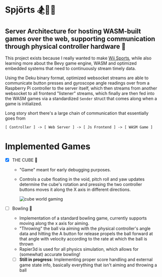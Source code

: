 # Spjörts 🏂🎾⛳
## Server Architecture for hosting WASM-built games over the web, supporting communication through physical controller hardware 💃

This project exists because I really wanted to make [Wii Sports](https://en.wikipedia.org/wiki/Wii_Sports), while also learning more about the Bevy game engine, WASM and optimized embedded systems that need to continuously stream timely data. 

Using the Deku binary format, optimized websocket streams are able to communicate button presses and gyroscope angle readings over from a Raspberry Pi controller to the server itself, which then streams from another websocket to all frontend "listener" streams, which finally are then fed into the WASM games via a standardized `Sender` struct that comes along when a game is initialized.

Long story short there's a large chain of communication that essentially goes from 

`[ Controller ] -> [ Web Server ] -> [ Js Frontend ] -> [ WASM Game ]`

# Implemented Games
- [x] THE CUBE 🧊
  * "Game" meant for early debugging purposes.
  * Controls a cube floating in the void, pitch roll and yaw updates determine the cube's rotation and pressing the two controller buttons moves it along the X axis in different directions.

    ![cube world gaming](https://github.com/user-attachments/assets/86f86865-55c0-4a04-b40d-34314352b6b0)

- [ ] Bowling 🎳
  * Implementation of a standard bowling game, currently supports moving along the x axis for aiming.
  * "Throwing" the ball via aiming with the physical controller's angle data and hitting the A button for release propels the ball forward at that angle with velocity according to the rate at which the ball is thrown
  * Rapier3d is used for all physics simulation, which allows for (somewhat) accurate bowling!
  - [ ] **Still in progress**: Implementing proper score handling and external game state info, basically everything that isn't aiming and throwing a ball
